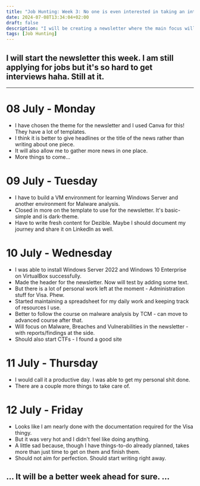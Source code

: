 ```yaml
---
title: "Job Hunting: Week 3: No one is even interested in taking an interview. Wow. But I will make something of my own and they will see."
date: 2024-07-08T13:34:04+02:00
draft: false
description: "I will be creating a newsletter where the main focus will be cybersecurity news (of course). The catch is... there will also be a tutorial related to a skill/tool/technology. The aim is that the newletter is relevant to a broader category of people including both technical and non-technical audience."
tags: [Job Hunting]
---
```




## I will start the newsletter this week. I am still applying for jobs but it's so hard to get interviews haha. Still at it.
---

# 08 July - Monday

- I have chosen the theme for the newsletter and I used Canva for this! They have a lot of templates.
- I think it is better to give headlines or the title of the news rather than writing about one piece.
- It will also allow me to gather more news in one place.
- More things to come...

# 09 July - Tuesday

- I have to build a VM environment for learning Windows Server and another environment for Malware analysis.
- Closed in more on the template to use for the newsletter. It's basic-simple and is dark-theme.
- Have to write fresh content for Dezible. Maybe I should document my journey and share it on LinkedIn as well.


# 10 July - Wednesday

- I was able to install Windows Server 2022 and Windows 10 Enterprise on VirtualBox successfully.
- Made the header for the newsletter. Now will test by adding some text.
- But there is a lot of personal work left at the moment - Administration stuff for Visa. Phew.
- Started maintaining a spreadsheet for my daily work and keeping track of resources I use.
- Better to follow the course on malware analysis by TCM - can move to advanced course after that.
- Will focus on Malware, Breaches and Vulnerabilities in the newsletter - with reports/findings at the side.
- Should also start CTFs - I found a good site

# 11 July - Thursday

- I would call it a productive day. I was able to get my personal shit done.
- There are a couple more things to take care of.

# 12 July - Friday

- Looks like I am nearly done with the documentation required for the Visa thingy.
- But it was very hot and I didn't feel like doing anything.
- A little sad because, though I have things-to-do already planned, takes more than just time to get on them and finish them.
- Should not aim for perfection. Should start writing right away.


...
It will be a better week ahead for sure.
...
---
